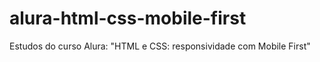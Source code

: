 # alura-html-css-mobile-first
Estudos do curso Alura: "HTML e CSS: responsividade com Mobile First"
